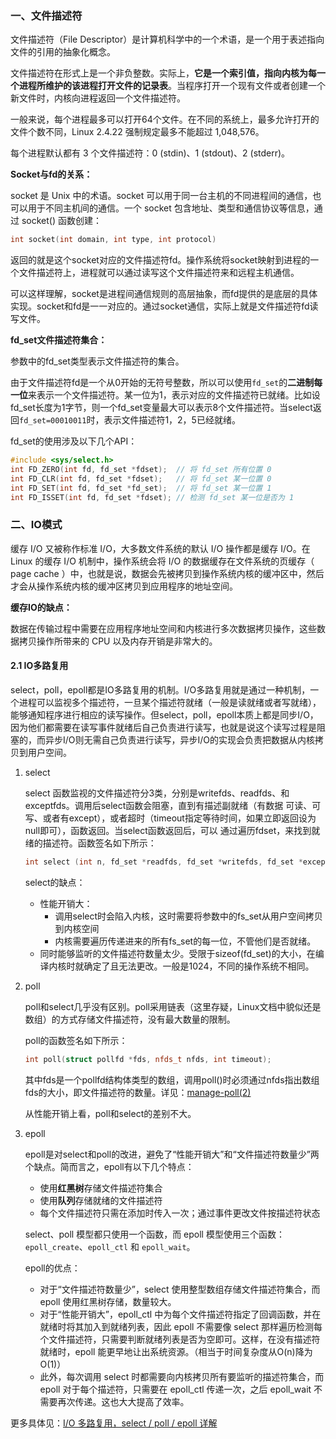 ### 一、文件描述符
文件描述符（File Descriptor）是计算机科学中的一个术语，是一个用于表述指向文件的引用的抽象化概念。

文件描述符在形式上是一个非负整数。实际上，**它是一个索引值，指向内核为每一个进程所维护的该进程打开文件的记录表**。当程序打开一个现有文件或者创建一个新文件时，内核向进程返回一个文件描述符。

一般来说，每个进程最多可以打开64个文件。在不同的系统上，最多允许打开的文件个数不同，Linux 2.4.22 强制规定最多不能超过 1,048,576。

每个进程默认都有 3 个文件描述符：0 (stdin)、1 (stdout)、2 (stderr)。

**Socket与fd的关系：**

socket 是 Unix 中的术语。socket 可以用于同一台主机的不同进程间的通信，也可以用于不同主机间的通信。一个 socket 包含地址、类型和通信协议等信息，通过 socket() 函数创建：
```cpp
int socket(int domain, int type, int protocol)
```
返回的就是这个socket对应的文件描述符fd。操作系统将socket映射到进程的一个文件描述符上，进程就可以通过读写这个文件描述符来和远程主机通信。

可以这样理解，socket是进程间通信规则的高层抽象，而fd提供的是底层的具体实现。socket和fd是一一对应的。通过socket通信，实际上就是文件描述符fd读写文件。

**fd_set文件描述符集合：**

参数中的fd_set类型表示文件描述符的集合。

由于文件描述符fd是一个从0开始的无符号整数，所以可以使用```fd_set```的**二进制每一位**来表示一个文件描述符。某一位为1，表示对应的文件描述符已就绪。比如设fd_set长度为1字节，则一个fd_set变量最大可以表示8个文件描述符。当select返回```fd_set=00010011```时，表示文件描述符1，2，5已经就绪。

fd_set的使用涉及以下几个API：
```cpp
#include <sys/select.h>   
int FD_ZERO(int fd, fd_set *fdset);  // 将 fd_set 所有位置 0
int FD_CLR(int fd, fd_set *fdset);   // 将 fd_set 某一位置 0
int FD_SET(int fd, fd_set *fd_set);  // 将 fd_set 某一位置 1
int FD_ISSET(int fd, fd_set *fdset); // 检测 fd_set 某一位是否为 1
```

### 二、IO模式
缓存 I/O 又被称作标准 I/O，大多数文件系统的默认 I/O 操作都是缓存 I/O。在 Linux 的缓存 I/O 机制中，操作系统会将 I/O 的数据缓存在文件系统的页缓存（ page cache ）中，也就是说，数据会先被拷贝到操作系统内核的缓冲区中，然后才会从操作系统内核的缓冲区拷贝到应用程序的地址空间。

**缓存IO的缺点：**

数据在传输过程中需要在应用程序地址空间和内核进行多次数据拷贝操作，这些数据拷贝操作所带来的 CPU 以及内存开销是非常大的。

#### 2.1 IO多路复用
select，poll，epoll都是IO多路复用的机制。I/O多路复用就是通过一种机制，一个进程可以监视多个描述符，一旦某个描述符就绪（一般是读就绪或者写就绪），能够通知程序进行相应的读写操作。但select，poll，epoll本质上都是同步I/O，因为他们都需要在读写事件就绪后自己负责进行读写，也就是说这个读写过程是阻塞的，而异步I/O则无需自己负责进行读写，异步I/O的实现会负责把数据从内核拷贝到用户空间。

1. select

    select 函数监视的文件描述符分3类，分别是writefds、readfds、和exceptfds。调用后select函数会阻塞，直到有描述副就绪（有数据 可读、可写、或者有except），或者超时（timeout指定等待时间，如果立即返回设为null即可），函数返回。当select函数返回后，可以 通过遍历fdset，来找到就绪的描述符。函数签名如下所示：
    ```cpp
    int select (int n, fd_set *readfds, fd_set *writefds, fd_set *exceptfds, struct timeval *timeout);
    ```

    select的缺点：
    + 性能开销大：
        + 调用select时会陷入内核，这时需要将参数中的fs_set从用户空间拷贝到内核空间
        + 内核需要遍历传递进来的所有fs_set的每一位，不管他们是否就绪。
    + 同时能够监听的文件描述符数量太少。受限于sizeof(fd_set)的大小，在编译内核时就确定了且无法更改。一般是1024，不同的操作系统不相同。

2. poll

    poll和select几乎没有区别。poll采用链表（这里存疑，Linux文档中貌似还是数组）的方式存储文件描述符，没有最大数量的限制。

    poll的函数签名如下所示：
    ```cpp
    int poll(struct pollfd *fds, nfds_t nfds, int timeout);
    ```
    其中fds是一个pollfd结构体类型的数组，调用poll()时必须通过nfds指出数组fds的大小，即文件描述符的数量。详见：[manage-poll(2)](https://man7.org/linux/man-pages/man2/poll.2.html)

    从性能开销上看，poll和select的差别不大。

3. epoll

    epoll是对select和poll的改进，避免了“性能开销大”和“文件描述符数量少”两个缺点。简而言之，epoll有以下几个特点：
    + 使用**红黑树**存储文件描述符集合
    + 使用**队列**存储就绪的文件描述符
    + 每个文件描述符只需在添加时传入一次；通过事件更改文件按描述符状态

    select、poll 模型都只使用一个函数，而 epoll 模型使用三个函数：```epoll_create```、```epoll_ctl``` 和 ```epoll_wait```。

    epoll的优点：
    + 对于“文件描述符数量少”，select 使用整型数组存储文件描述符集合，而 epoll 使用红黑树存储，数量较大。
    + 对于“性能开销大”，epoll_ctl 中为每个文件描述符指定了回调函数，并在就绪时将其加入到就绪列表，因此 epoll 不需要像 select 那样遍历检测每个文件描述符，只需要判断就绪列表是否为空即可。这样，在没有描述符就绪时，epoll 能更早地让出系统资源。（相当于时间复杂度从O(n)降为O(1)）
    + 此外，每次调用 select 时都需要向内核拷贝所有要监听的描述符集合，而 epoll 对于每个描述符，只需要在 epoll_ctl 传递一次，之后 epoll_wait 不需要再次传递。这也大大提高了效率。

更多具体见：[I/O 多路复用，select / poll / epoll 详解](https://imageslr.com/2020/02/27/select-poll-epoll.html)